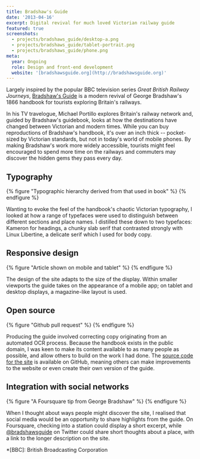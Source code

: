 ```yaml
---
title: Bradshaw's Guide
date: '2013-04-16'
excerpt: Digital revival for much loved Victorian railway guide
featured: true
screenshots:
  - projects/bradshaws_guide/desktop-a.png
  - projects/bradshaws_guide/tablet-portrait.png
  - projects/bradshaws_guide/phone.png
meta:
  year: Ongoing
  role: Design and front-end development
  website: '[bradshawsguide.org](http://bradshawsguide.org)'
---
```

Largely inspired by the popular BBC television series <cite>Great British Railway Journeys</cite>, [Bradshaw's Guide][1] is a modern revival of George Bradshaw's 1866 handbook for tourists exploring Britain's railways.

In his TV travelogue, Michael Portillo explores Britain's railway network and, guided by Bradshaw's guidebook, looks at how the destinations have changed between Victorian and modern times. While you can buy reproductions of Bradshaw's handbook, it's over an inch thick -- pocket-sized by Victorian standards, but not in today's world of mobile phones. By making Bradshaw's work more widely accessible, tourists might feel encouraged to spend more time on the railways and commuters may discover the hidden gems they pass every day.

## Typography
{% figure "Typographic hierarchy derived from that used in book" %}
{% endfigure %}

Wanting to evoke the feel of the handbook's chaotic Victorian typography, I looked at how a range of typefaces were used to distinguish between different sections and place names. I distilled these down to two typefaces: Kameron for headings, a chunky slab serif that contrasted strongly with Linux Libertine, a delicate serif which I used for body copy.

## Responsive design
{% figure "Article shown on mobile and tablet" %}
{% endfigure %}

The design of the site adapts to the size of the display. Within smaller viewports the guide takes on the appearance of a mobile app; on tablet and desktop displays, a magazine-like layout is used.

## Open source
{% figure "Github pull request" %}
{% endfigure %}

Producing the guide involved correcting copy originating from an automated OCR process. Because the handbook exists in the public domain, I was keen to make its content available to as many people as possible, and allow others to build on the work I had done. The [source code for the site][2] is available on GitHub, meaning others can make improvements to the website or even create their own version of the guide.

## Integration with social networks
{% figure "A Foursquare tip from George Bradshaw" %}
{% endfigure %}

When I thought about ways people might discover the site, I realised that social media would be an opportunity to share highlights from the guide. On Foursquare, checking into a station could display a short excerpt, while [@bradshawsguide][3] on Twitter could share short thoughts about a place, with a link to the longer description on the site.

[1]: http://bradshawsguide.org
[2]: https://github.com/paulrobertlloyd/bradshawsguide
[3]: https://twitter.com/bradshawsguide

*[BBC]: British Broadcasting Corporation
